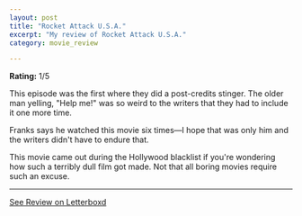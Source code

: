 ```yaml
---
layout: post
title: "Rocket Attack U.S.A."
excerpt: "My review of Rocket Attack U.S.A."
category: movie_review

---
```


**Rating:** 1/5

This episode was the first where they did a post-credits stinger. The older man yelling, "Help me!" was so weird to the writers that they had to include it one more time.

Franks says he watched this movie six times—I hope that was only him and the writers didn't have to endure that.

This movie came out during the Hollywood blacklist if you're wondering how such a terribly dull film got made. Not that all boring movies require such an excuse.

<hr>

[See Review on Letterboxd](https://boxd.it/8WcHyZ)
